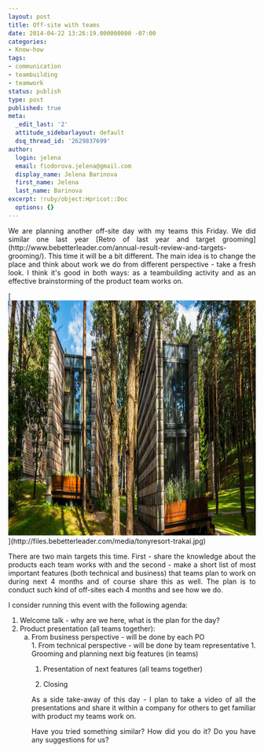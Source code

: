```yaml
---
layout: post
title: Off-site with teams
date: 2014-04-22 13:26:19.000000000 -07:00
categories:
- Know-how
tags:
- communication
- teambuilding
- teamwork
status: publish
type: post
published: true
meta:
  _edit_last: '2'
  attitude_sidebarlayout: default
  dsq_thread_id: '2629837699'
author:
  login: jelena
  email: fiodorova.jelena@gmail.com
  display_name: Jelena Barinova
  first_name: Jelena
  last_name: Barinova
excerpt: !ruby/object:Hpricot::Doc
  options: {}
---
```

<p style="text-align: justify;">We are planning another off-site day with my 
teams this Friday. We did similar one last year [Retro of last year and target 
grooming](http://www.bebetterleader.com/annual-result-review-and-targets-grooming/). 
This time it will be a bit different. The main idea is to change the place and 
think about work we do from different perspective - take a fresh look. I think 
it's good in both ways: as a teambuilding activity and as an effective 
brainstorming of the product team works on.</p> 
<p style="text-align: justify;">[<img class="aligncenter size-full 
wp-image-469" alt="tonyresort-trakai" src="assets/tonyresort-trakai.jpg" 
width="1565" height="478" 
/>](http://files.bebetterleader.com/media/tonyresort-trakai.jpg)</p> 
<p style="text-align: justify;">There are two main targets this time. First - 
share the knowledge about the products each team works with and the second - 
make a short list of most important features (both technical and business) 
that teams plan to work on during next 4 months and of course share this as 
well. The plan is to conduct such kind of off-sites each 4 months and see how 
we do.</p> 
<p style="text-align: justify;">I consider running this event with the 
following agenda:</p> 
<ol style="text-align: justify;" type="1"> 
<li value="1">Welcome talk - why are we here, what is the plan for the 
day?</li> 
<li>Product presentation (all teams together): 
<ol type="a"> 
<li value="1">From business perspective - will be done by each PO</li> 
1. From technical perspective - will be done by team representative 


</li> 
1. Grooming and planning next big features (in teams) 

1. Presentation of next features (all teams together) 

1. Closing 


<p style="text-align: justify;">As a side take-away of this day - I plan to 
take a video of all the presentations and share it within a company for others 
to get familiar with product my teams work on.</p> 
<p style="text-align: justify;">Have you tried something similar? How did you 
do it? Do you have any suggestions for us?</p> 